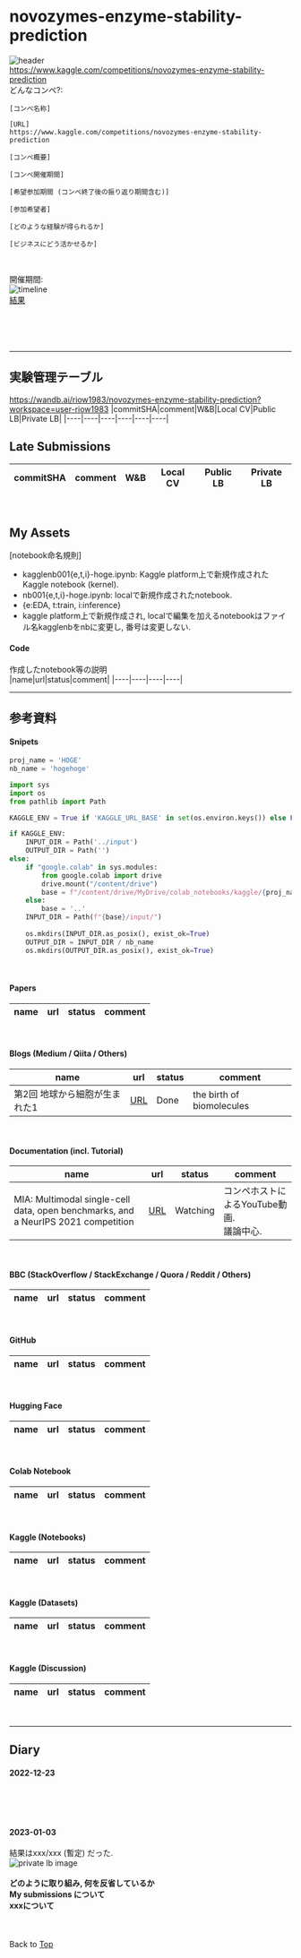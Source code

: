 # novozymes-enzyme-stability-prediction

![header](https://github.com/riow1983/novozymes-enzyme-stability-prediction/blob/main/png/header.png)<br>
https://www.kaggle.com/competitions/novozymes-enzyme-stability-prediction<br>
どんなコンペ?:<br>
```
[コンペ名称]

[URL]
https://www.kaggle.com/competitions/novozymes-enzyme-stability-prediction

[コンペ概要]

[コンペ開催期間]

[希望参加期間 (コンペ終了後の振り返り期間含む)]

[参加希望者]

[どのような経験が得られるか]

[ビジネスにどう活かせるか]
```
<br>

開催期間:<br>
![timeline](https://github.com/riow1983/novozymes-enzyme-stability-prediction/blob/main/png/timeline.png)<br>
[結果](#2023-01-03)<br>  
<br>
<br>
<br>
***

## 実験管理テーブル
https://wandb.ai/riow1983/novozymes-enzyme-stability-prediction?workspace=user-riow1983
|commitSHA|comment|W&B|Local CV|Public LB|Private LB|
|----|----|----|----|----|----|
<br>

## Late Submissions
|commitSHA|comment|W&B|Local CV|Public LB|Private LB|
|----|----|----|----|----|----|
<br>


## My Assets
[notebook命名規則]  
- kagglenb001{e,t,i}-hoge.ipynb: Kaggle platform上で新規作成されたKaggle notebook (kernel).
- nb001{e,t,i}-hoge.ipynb: localで新規作成されたnotebook. 
- {e:EDA, t:train, i:inference}
- kaggle platform上で新規作成され, localで編集を加えるnotebookはファイル名kagglenbをnbに変更し, 番号は変更しない.

#### Code
作成したnotebook等の説明  
|name|url|status|comment|
|----|----|----|----|
<br>





***
## 参考資料
#### Snipets
```python
proj_name = 'HOGE'
nb_name = 'hogehoge'

import sys
import os
from pathlib import Path

KAGGLE_ENV = True if 'KAGGLE_URL_BASE' in set(os.environ.keys()) else False

if KAGGLE_ENV:
    INPUT_DIR = Path('../input')
    OUTPUT_DIR = Path('')
else:
    if "google.colab" in sys.modules:
        from google.colab import drive
        drive.mount("/content/drive")
        base = f"/content/drive/MyDrive/colab_notebooks/kaggle/{proj_name}"
    else:
        base = '..'
    INPUT_DIR = Path(f"{base}/input/")
    
    os.mkdirs(INPUT_DIR.as_posix(), exist_ok=True)
    OUTPUT_DIR = INPUT_DIR / nb_name
    os.mkdirs(OUTPUT_DIR.as_posix(), exist_ok=True)
```
<br>


#### Papers
|name|url|status|comment|
|----|----|----|----|
<br>


#### Blogs (Medium / Qiita / Others)
|name|url|status|comment|
|----|----|----|----|
|第2回 地球から細胞が生まれた1|[URL](https://www.yodosha.co.jp/jikkenigaku/mb_lecture_ex/vol2n1.html)|Done|the birth of biomolecules|
<br>


#### Documentation (incl. Tutorial)
|name|url|status|comment|
|----|----|----|----|
|MIA: Multimodal single-cell data, open benchmarks, and a NeurIPS 2021 competition|[URL](https://youtu.be/ZXDILOyiy7A)|Watching|コンペホストによるYouTube動画.<br>議論中心.|
<br>

#### BBC (StackOverflow / StackExchange / Quora / Reddit / Others)
|name|url|status|comment|
|----|----|----|----|
<br>

#### GitHub
|name|url|status|comment|
|----|----|----|----|
<br>

#### Hugging Face
|name|url|status|comment|
|----|----|----|----|
<br>

#### Colab Notebook
|name|url|status|comment|
|----|----|----|----|
<br>

#### Kaggle (Notebooks)
|name|url|status|comment|
|----|----|----|----|
<br>

#### Kaggle (Datasets)
|name|url|status|comment|
|----|----|----|----|
<br>

#### Kaggle (Discussion)
|name|url|status|comment|
|----|----|----|----|
<br>



***
## Diary

#### 2022-12-23
<br>
<br>
<br>

#### 2023-01-03
結果はxxx/xxx (暫定) だった. <br>
![private lb image](https://github.com/riow1983/novozymes-enzyme-stability-prediction/blob/main/png/result.png)
<br>
<br>
**どのように取り組み, 何を反省しているか**<br>
**My submissions について**<br>
**xxxについて**<br>
<br>
<br>
<br>
Back to [Top](#novozymes-enzyme-stability-prediction)



